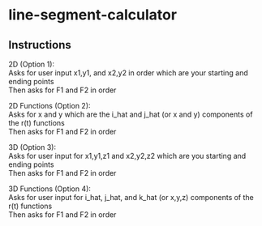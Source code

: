 # line-segment-calculator

## Instructions

2D (Option 1): \
Asks for user input x1,y1, and x2,y2 in order which are your starting and ending points \
Then asks for F1 and F2 in order

2D Functions (Option 2): \
Asks for x and y which are the i_hat and j_hat (or x and y) components of the r(t) functions \
Then asks for F1 and F2 in order

3D (Option 3): \
Asks for user input for x1,y1,z1 and x2,y2,z2 which are you starting and ending points \
Then asks for F1 and F2 in order

3D Functions (Option 4): \
Asks for user input for i_hat, j_hat, and k_hat (or x,y,z) components of the r(t) functions \
Then asks for F1 and F2 in order
